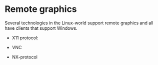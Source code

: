 # Remote graphics

Several technologies in the Linux-world support remote graphics and all
have clients that support Windows.

-   X11 protocol:

-   VNC

-   NX-protocol

